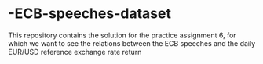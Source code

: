 # -ECB-speeches-dataset
This repository contains the solution for the practice assignment 6, for which we want to see the relations between the ECB speeches and the daily EUR/USD reference exchange rate return 
